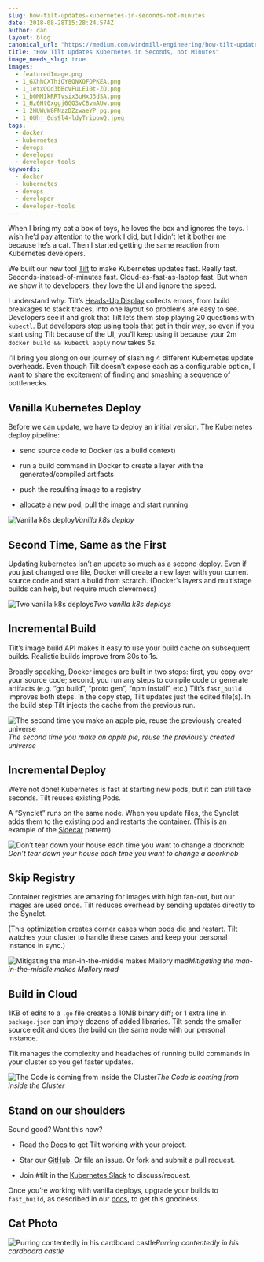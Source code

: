 ```yaml
---
slug: how-tilt-updates-kubernetes-in-seconds-not-minutes
date: 2018-08-28T15:28:24.574Z
author: dan
layout: blog
canonical_url: "https://medium.com/windmill-engineering/how-tilt-updates-kubernetes-in-seconds-not-minutes-28ddffe2d79f"
title: "How Tilt updates Kubernetes in Seconds, not Minutes"
image_needs_slug: true
images:
  - featuredImage.png
  - 1_GXhhCXThiOY8QNXOFDPKEA.png
  - 1_1etxOQd3bBcVFuLE10t-ZQ.png
  - 1_b0MM1kRRTvsix3uHxJ3dSA.png
  - 1_Hz6Ht0xggj6GO3vC8vmAUw.png
  - 1_2HUWuW8PNzzDZzwaeYP_pg.png
  - 1_OUhj_0ds9l4-ldyTripowQ.jpeg
tags:
  - docker
  - kubernetes
  - devops
  - developer
  - developer-tools
keywords:
  - docker
  - kubernetes
  - devops
  - developer
  - developer-tools
---
```


When I bring my cat a box of toys, he loves the box and ignores the toys. I wish he’d pay attention to the work I did, but I didn’t let it bother me because he’s a cat. Then I started getting the same reaction from Kubernetes developers.

We built our new tool [Tilt](https://tilt.build) to make Kubernetes updates fast. Really fast. Seconds-instead-of-minutes fast. Cloud-as-fast-as-laptop fast. But when we show it to developers, they love the UI and ignore the speed.

I understand why: Tilt’s [Heads-Up Display](https://www.youtube.com/watch?v=MGeUUmdtdKA) collects errors, from build breakages to stack traces, into one layout so problems are easy to see. Developers see it and grok that Tilt lets them stop playing 20 questions with `kubectl`. But developers stop using tools that get in their way, so even if you start using Tilt because of the UI, you’ll keep using it because your 2m `docker build && kubectl apply` now takes 5s.

I’ll bring you along on our journey of slashing 4 different Kubernetes update overheads. Even though Tilt doesn’t expose each as a configurable option, I want to share the excitement of finding and smashing a sequence of bottlenecks.

## Vanilla Kubernetes Deploy

Before we can update, we have to deploy an initial version. The Kubernetes deploy pipeline:

* send source code to Docker (as a build context)

* run a build command in Docker to create a layer with the generated/compiled artifacts

* push the resulting image to a registry

* allocate a new pod, pull the image and start running

![Vanilla k8s deploy](/assets/images/how-tilt-updates-kubernetes-in-seconds-not-minutes/featuredImage.png)*Vanilla k8s deploy*

## Second Time, Same as the First

Updating kubernetes isn’t an update so much as a second deploy. Even if you just changed one file, Docker will create a new layer with your current source code and start a build from scratch. (Docker’s layers and multistage builds can help, but require much cleverness)

![Two vanilla k8s deploys](/assets/images/how-tilt-updates-kubernetes-in-seconds-not-minutes/1_GXhhCXThiOY8QNXOFDPKEA.png)*Two vanilla k8s deploys*

## Incremental Build

Tilt’s image build API makes it easy to use your build cache on subsequent builds. Realistic builds improve from 30s to 1s.

Broadly speaking, Docker images are built in two steps: first, you copy over your source code; second, you run any steps to compile code or generate artifacts (e.g. “go build”, “proto gen”, “npm install”, etc.) Tilt’s `fast_build` improves both steps. In the copy step, Tilt updates just the edited file(s). In the build step Tilt injects the cache from the previous run.

![The second time you make an apple pie, reuse the previously created universe](/assets/images/how-tilt-updates-kubernetes-in-seconds-not-minutes/1_1etxOQd3bBcVFuLE10t-ZQ.png)*The second time you make an apple pie, reuse the previously created universe*

## Incremental Deploy

We’re not done! Kubernetes is fast at starting new pods, but it can still take seconds. Tilt reuses existing Pods.

A “Synclet” runs on the same node. When you update files, the Synclet adds them to the existing pod and restarts the container. (This is an example of the [Sidecar](https://kubernetes.io/blog/2015/06/the-distributed-system-toolkit-patterns/) pattern).

![Don’t tear down your house each time you want to change a doorknob](/assets/images/how-tilt-updates-kubernetes-in-seconds-not-minutes/1_b0MM1kRRTvsix3uHxJ3dSA.png)*Don’t tear down your house each time you want to change a doorknob*

## Skip Registry

Container registries are amazing for images with high fan-out, but our images are used once. Tilt reduces overhead by sending updates directly to the Synclet.

(This optimization creates corner cases when pods die and restart. Tilt watches your cluster to handle these cases and keep your personal instance in sync.)

![Mitigating the man-in-the-middle makes Mallory mad](/assets/images/how-tilt-updates-kubernetes-in-seconds-not-minutes/1_Hz6Ht0xggj6GO3vC8vmAUw.png)*Mitigating the man-in-the-middle makes Mallory mad*

## Build in Cloud

1KB of edits to a `.go` file creates a 10MB binary diff; or 1 extra line in `package.json` can imply dozens of added libraries. Tilt sends the smaller source edit and does the build on the same node with our personal instance.

Tilt manages the complexity and headaches of running build commands in your cluster so you get faster updates.

![The Code is coming from inside the Cluster](/assets/images/how-tilt-updates-kubernetes-in-seconds-not-minutes/1_2HUWuW8PNzzDZzwaeYP_pg.png)*The Code is coming from inside the Cluster*

## Stand on our shoulders

Sound good? Want this now?

* Read the [Docs](https://docs.tilt.build/) to get Tilt working with your project.

* Star our [GitHub](https://github.com/windmilleng/tilt). Or file an issue. Or fork and submit a pull request.

* Join #tilt in the [Kubernetes Slack](http://slack.k8s.io/) to discuss/request.

Once you’re working with vanilla deploys, upgrade your builds to `fast_build`, as described in our [docs](https://docs.tilt.build/fast_build.html), to get this goodness.

## Cat Photo

![Purring contentedly in his cardboard castle](/assets/images/how-tilt-updates-kubernetes-in-seconds-not-minutes/1_OUhj_0ds9l4-ldyTripowQ.jpeg)*Purring contentedly in his cardboard castle*
